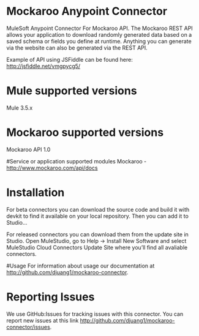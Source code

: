 # Mockaroo Anypoint Connector

MuleSoft Anypoint Connector For Mockaroo API. The Mockaroo REST API allows your application to download randomly generated data based on a saved schema or fields you define at runtime. Anything you can generate via the website can also be generated via the REST API.

Example of API using JSFiddle can be found here: http://jsfiddle.net/vmgpycg5/

# Mule supported versions
Mule 3.5.x

# Mockaroo supported versions
Mockaroo API 1.0

#Service or application supported modules
Mockaroo - http://www.mockaroo.com/api/docs


# Installation 
For beta connectors you can download the source code and build it with devkit to find it available on your local repository. Then you can add it to Studio…<TBD>

For released connectors you can download them from the update site in Studio. 
Open MuleStudio, go to Help → Install New Software and select MuleStudio Cloud Connectors Update Site where you’ll find all avaliable connectors.

#Usage
For information about usage our documentation at http://github.com/djuang1/mockaroo-connector.

# Reporting Issues

We use GitHub:Issues for tracking issues with this connector. You can report new issues at this link http://github.com/djuang1/mockaroo-connector/issues.
